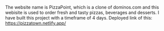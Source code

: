 The website name is PizzaPoint, which is a clone of dominos.com and this webisite is used to order fresh and tasty pizzas, beverages and desserts. I have built this project with a timeframe of 4 days. Deployed link of this: https://pizzatown.netlify.app/
